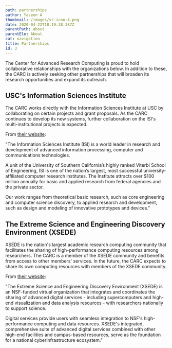 ```yaml
---
path: partnerships
author: Yaseen A
thumbnail: /images/sr-icon-4.png
date: 2020-04-22T18:19:38.387Z
parentPath: about
parentEle: About
cat: navigation
title: Partnerships
id: 3
---
```


The Center for Advanced Research Computing is proud to hold collaborative relationships with the organizations below. In addition to these, the CARC is actively seeking other partnerships that will broaden its research opportunities and expand its outreach.

## USC's Information Sciences Institute

The CARC works directly with the Information Sciences Institute at USC by collaborating on certain projects and grant proposals. As the CARC continues to develop its new systems, further collaboration on the ISI's multi-institutional projects is expected.

From [their website](https://www.isi.edu/):

"The Information Sciences Institute (ISI) is a world leader in research and development of advanced information processing, computer and communications technologies.

A unit of the University of Southern California’s highly ranked Viterbi School of Engineering, ISI is one of the nation’s largest, most successful university-affiliated computer research institutes. The Institute attracts over $100 million annually for basic and applied research from federal agencies and the private sector.

Our work ranges from theoretical basic research, such as core engineering and computer science discovery, to applied research and development, such as design and modeling of innovative prototypes and devices."

## The Extreme Science and Engineering Discovery Environment (XSEDE)

XSEDE is the nation's largest academic research computing community that facilitates the sharing of high-performance computing resources among researchers. The CARC is a member of the XSEDE community and benefits from access to other members' services. In the future, the CARC expects to share its own computing resources with members of the XSEDE community.

From [their website](https://www.xsede.org/):

"The Extreme Science and Engineering Discovery Environment (XSEDE) is an NSF-funded virtual organization that integrates and coordinates the sharing of advanced digital services - including supercomputers and high-end visualization and data analysis resources - with researchers nationally to support science.

Digital services provide users with seamless integration to NSF's high-performance computing and data resources. XSEDE's integrated, comprehensive suite of advanced digital services combined with other high-end facilities and campus-based resources, serve as the foundation for a national cyberinfrastructure ecosystem."
